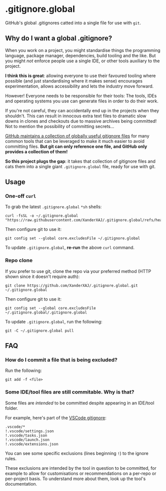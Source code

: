 # .gitignore.global

GitHub's global .gitignores catted into a single file for use with `git`.

## Why do I want a global .gitignore?

When you work on a project, you might standardise things the programming language, package manager, dependencies, build tooling and the like.
But you might _not_ enforce people use a single IDE, or other tools auxiliary to the project.

**I think this is great**: allowing everyone to use their favoured tooling where possible (and just standardising where it makes sense) encourages experimentation, allows accessibility and lets the industry move forward.

However!
Everyone needs to be responsible for their tools:
The tools, IDEs and operating systems you use can generate files in order to do their work.

If you're not careful, they can accidentally end up in the projects when they shouldn't.
This can result in innocous extra text files to dramatic slow downs in clones and checkouts due to massive archives being committed!
Not to mention the possibility of committing secrets...

[GitHub maintains a collection of globally useful gitignore files][gitignore] for many common tools that can be leveraged to make it much easier to avoid committing files.
**But git can only reference one file, and GitHub only provides a collection of them!**

**So this project plugs the gap**: it takes that collection of gitignore files and cats them into a single giant `.gitignore.global` file, ready for use with git.

[gitignore]: https://github.com/github/gitignore

## Usage

### One-off `curl`

To grab the latest `.gitignore.global` `*sh` shells:

```shell
curl -fsSL -o ~/.gitignore.global "https://raw.githubusercontent.com/XanderXAJ/.gitignore.global/refs/heads/main/.gitignore.global"
```

Then configure git to use it:

```shell
git config set --global core.excludesFile ~/.gitignore.global
```

To update `.gitignore.global`, **re-run** the above `curl` command.

### Repo clone

If you prefer to use git, clone the repo via your preferred method (HTTP shown since it doesn't require auth):

```shell
git clone https://github.com/XanderXAJ/.gitignore.global.git ~/.gitignore.global
```

Then configure git to use it:

```shell
git config set --global core.excludesFile ~/.gitignore.global/.gitignore.global
```

To update `.gitignore.global`, run the following:

```shell
git -C ~/.gitignore.global pull
```

## FAQ

### How do I commit a file that is being excluded?

Run the following:

```shell
git add -f <file>
```

### Some IDE/tool files are still commitable. Why is that?

Some files are _intended_ to be committed despite appearing in an IDE/tool folder.

For example, here's part of the [VSCode gitignore](https://github.com/github/gitignore/blob/main/Global/VisualStudioCode.gitignore):

```gitignore
.vscode/*
!.vscode/settings.json
!.vscode/tasks.json
!.vscode/launch.json
!.vscode/extensions.json
```

You can see some specific exclusions (lines beginning `!`) to the ignore rules.

These exclusions are intended by the tool in question to be committed, for example to allow for customisations or recommendations on a per-repo or per-project basis.
To understand more about them, look up the tool's documentation.
